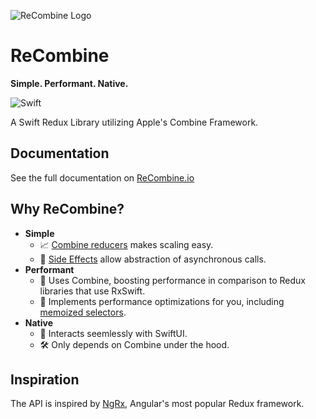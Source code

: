 ![ReCombine Logo](https://user-images.githubusercontent.com/2394173/73594934-c06db600-44e0-11ea-85e0-9b2d7268c98b.png)

# ReCombine

**Simple. Performant. Native.**

![Swift](https://github.com/ReCombine/ReCombine/workflows/Swift/badge.svg?branch=master)

A Swift Redux Library utilizing Apple's Combine Framework.

## Documentation

See the full documentation on [ReCombine.io](https://recombine.io)

## Why ReCombine?

- **Simple**
   - 📈 [Combine reducers](https://recombine.io/Reducer%20Composition%20Helpers.html#/s:9ReCombine15combineReducersyxx_AA6Action_ptcxx_AaC_ptcd_tlF) makes scaling easy.
   - 🤝 [Side Effects](https://recombine.io/effects.html) allow abstraction of asynchronous calls. 
- **Performant** 
   - 🚀 Uses Combine, boosting performance in comparison to Redux libraries that use RxSwift.
   - 🦁 Implements performance optimizations for you, including [memoized selectors](https://recombine.io/selectors.html).
- **Native** 
   - 📲 Interacts seemlessly with SwiftUI.
   - 🛠 Only depends on Combine under the hood.

## Inspiration

The API is inspired by [NgRx](https://ngrx.io/), Angular's most popular Redux framework.
